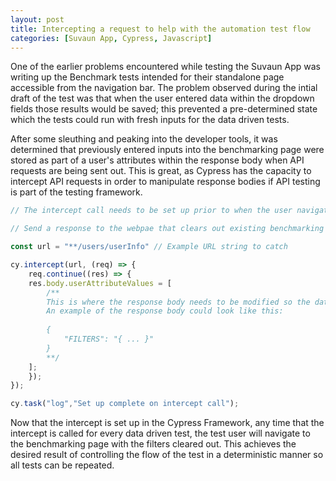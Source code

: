 ```yaml
---
layout: post
title: Intercepting a request to help with the automation test flow
categories: [Suvaun App, Cypress, Javascript]
---
```


One of the earlier problems encountered while testing the Suvaun App was writing up the Benchmark tests intended for their standalone page accessible from the navigation bar. The problem observed during the intial draft of the test was that when the user entered data within the dropdown fields those results would be saved; this prevented a pre-determined state which the tests could run with fresh inputs for the data driven tests.

After some sleuthing and peaking into the developer tools, it was determined that previously entered inputs into the benchmarking page were stored as part of a user's attributes within the response body when API requests are being sent out. This is great, as Cypress has the capacity to intercept API requests in order to manipulate response bodies if API testing is part of the testing framework.

```js
// The intercept call needs to be set up prior to when the user navigates to the intended page when the API calls will trigger

// Send a response to the webpae that clears out existing benchmarking filters for user session

const url = "**/users/userInfo" // Example URL string to catch

cy.intercept(url, (req) => {
    req.continue((res) => {
    res.body.userAttributeValues = [
        /**
        This is where the response body needs to be modified so the data is cleared out.
        An example of the response body could look like this:
        
        {
            "FILTERS": "{ ... }"
        }
        **/
    ];
    });
});

cy.task("log","Set up complete on intercept call");
```
Now that the intercept is set up in the Cypress Framework, any time that the intercept is called for every data driven test, the test user will navigate to the benchmarking page with the filters cleared out. This achieves the desired result of controlling the flow of the test in a deterministic manner so all tests can be repeated.